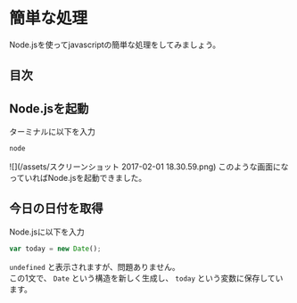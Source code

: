 # 簡単な処理
Node.jsを使ってjavascriptの簡単な処理をしてみましょう。

## 目次
<!-- toc -->

## Node.jsを起動
ターミナルに以下を入力
```bash
node
```
![](/assets/スクリーンショット 2017-02-01 18.30.59.png)
このような画面になっていればNode.jsを起動できました。

## 今日の日付を取得
Node.jsに以下を入力
```javascript
var today = new Date();
```
`undefined` と表示されますが、問題ありません。  
この1文で、 `Date` という構造を新しく生成し、 `today` という変数に保存しています。
